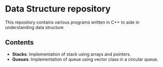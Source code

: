 # Data Structure repository
This repository contains various programs written in C++ to aide in understanding data structure

## Contents
- **Stacks**: Implementation of stack using arrays and pointers.
- **Queues**: Implementation of queue using vector class in a circular queue.